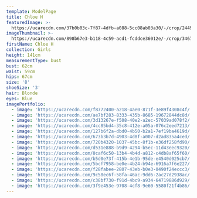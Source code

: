 ```yaml
---
template: ModelPage
title: Chloe H
featuredImage: >-
  https://ucarecdn.com/37b0b03c-7f87-4dfb-a088-5cc08ab03a30/-/crop/2449x1352/0,0/-/preview/
imageThumbnail: >-
  https://ucarecdn.com/898b67e3-b118-4c59-acd1-fcddce36012e/-/crop/3467x5155/480,196/-/preview/
firstName: Chloe H
collection: Girls
height: 141cm
measurementType: bust
bust: 62cm
waist: 59cm
hips: 67cm
size: '8'
shoeSize: '3'
hair: Blonde
eyes: Blue
imagePortfolio:
  - image: 'https://ucarecdn.com/f8772400-a218-4ae0-871f-3e89f4308c4f/'
  - image: 'https://ucarecdn.com/ae7bf283-8333-435b-8685-19672844dc8d/'
  - image: 'https://ucarecdn.com/3d13267e-f508-40e2-a2ec-57039ad078f2/'
  - image: 'https://ucarecdn.com/4cc85bd4-35c8-412e-a05a-076c2eed7213/'
  - image: 'https://ucarecdn.com/127b6f2a-dbd0-4b50-b2a1-7ef19ba4619d/'
  - image: 'https://ucarecdn.com/673b3b7d-4903-4d8f-a007-d2ad835a4ced/'
  - image: 'https://ucarecdn.com/720b4320-1037-45bc-8f1b-e36df258fd90/'
  - image: 'https://ucarecdn.com/d531e888-b9d9-4294-b5ec-11d43eec9320/'
  - image: 'https://ucarecdn.com/0caf6c50-13b4-4b4d-a812-c4db8af65f60/'
  - image: 'https://ucarecdn.com/b5d0e73f-415b-4e1b-95de-e4540d025cb7/'
  - image: 'https://ucarecdn.com/5bcf7958-be0e-4b24-b94e-6916a7f6e227/'
  - image: 'https://ucarecdn.com/f28fabee-2807-43eb-b0e3-0490f24eccc3/'
  - image: 'https://ucarecdn.com/9c58ec6f-58fa-46ac-9dd6-2ac27d2938ac/'
  - image: 'https://ucarecdn.com/c38bf730-f91d-4bc9-a934-64719886d929/'
  - image: 'https://ucarecdn.com/3f9e453e-9708-4cf8-9e60-5580f21f4b86/'
---
```


